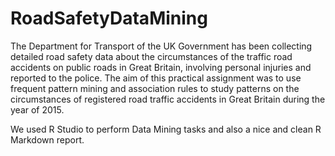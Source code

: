 # RoadSafetyDataMining

The Department for Transport of the UK Government has been collecting detailed road safety data about the circumstances of the traffic road accidents on public roads in Great Britain, involving personal injuries and reported to the police.
The aim of this practical assignment was to use frequent pattern mining and association rules to study patterns on the circumstances of registered road traffic accidents in Great Britain during the year of 2015.

We used R Studio to perform Data Mining tasks and also a nice and clean R Markdown report.

